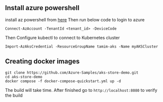 ## Install azure powershell
install az powershell from [here](https://learn.microsoft.com/en-us/powershell/azure/install-azps-windows?view=azps-12.0.0&tabs=powershell&pivots=windows-msi)
Then run below code to login to azure
```
Connect-AzAccount -TenantId <tenant_id> -DeviceCode
```
Then Configure kubectl to connect to Kubernetes cluster
```
Import-AzAksCredential -ResourceGroupName tamim-aks -Name myAKSCluster
```
## Creating docker images
```
git clone https://github.com/Azure-Samples/aks-store-demo.git
cd aks-store-demo
docker compose -f docker-compose-quickstart.yml up -d
```
The build will take time. After finished go to `http://localhost:8080` to verify the build